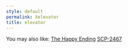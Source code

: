 ```yaml
---
style: default
permalink: Xelevator
title: elevator
---
```

You may also like:
[The Happy Ending](http://scp-wiki.net/the-happy-ending)
[SCP-2467](http://scp-wiki.net/scp-2467)